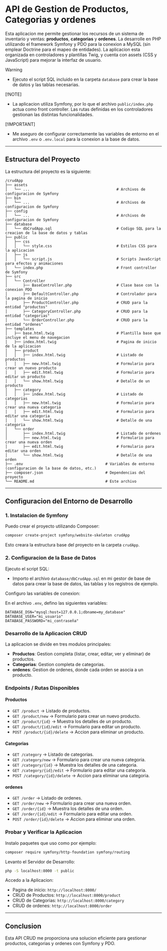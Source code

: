 # API de Gestion de Productos, Categorias y ordenes

Esta aplicacion me permite gestionar los recursos de un sistema de inventario y ventas: **productos**, **categorias** y **ordenes**. La desarrolle en PHP utilizando el framework Symfony y PDO para la conexion a MySQL (sin emplear Doctrine para el mapeo de entidades). La aplicacion esta organizada en controladores y plantillas Twig, y cuenta con assets (CSS y JavaScript) para mejorar la interfaz de usuario.

> [!WARNING] 
> - Ejecuto el script SQL incluido en la carpeta `database` para crear la base de datos y las tablas necesarias.
>
> [!NOTE]
> - La aplicacion utiliza Symfony, por lo que el archivo `public/index.php` actua como front controller. Las rutas definidas en los controladores gestionan las distintas funcionalidades.
>
> [!IMPORTANT] 
> - Me aseguro de configurar correctamente las variables de entorno en el archivo `.env` o `.env.local` para la conexion a la base de datos.

---

## Estructura del Proyecto

La estructura del proyecto es la siguiente:

```
/crudApp
├── assets
│   └── ...                                       # Archivos de configuracion de Symfony
├── bin
│   └── ...                                       # Archivos de configuracion de Symfony
├── config
│   └── ...                                       # Archivos de configuracion de Symfony
├── database
│   └── dbCrudApp.sql                             # Codigo SQL para la creacion de la base de datos y tablas
├── public
│   ├── css
│   │   └── style.css                             # Estilos CSS para la aplicacion
│   ├── js
│   │   └── script.js                             # Scripts JavaScript para efectos y animaciones
│   └── index.php                                 # Front controller de Symfony
├── src
│   └── Controller
│       ├── BaseController.php                    # Clase base con la conexion PDO
│       ├── DefaultController.php                 # Controlador para la pagina de inicio
│       ├── ProductController.php                 # CRUD para la entidad "productos"
│       ├── CategoryController.php                # CRUD para la entidad "categorias"
│       └── OrderController.php                   # CRUD para la entidad "ordenes"
├── templates
│   ├── base.html.twig                            # Plantilla base que incluye el menu de navegacion
│   ├── index.html.twig                           # Pagina de inicio de la aplicacion
│   ├── product
│   │   ├── index.html.twig                       # Listado de productos
│   │   ├── new.html.twig                         # Formulario para crear un nuevo producto
│   │   ├── edit.html.twig                        # Formulario para editar un producto
│   │   └── show.html.twig                        # Detalle de un producto
│   ├── category
│   │   ├── index.html.twig                       # Listado de categorias
│   │   ├── new.html.twig                         # Formulario para crear una nueva categoria
│   │   ├── edit.html.twig                        # Formulario para editar una categoria
│   │   └── show.html.twig                        # Detalle de una categoria
│   └── order
│       ├── index.html.twig                       # Listado de ordenes
│       ├── new.html.twig                         # Formulario para crear una nueva orden
│       ├── edit.html.twig                        # Formulario para editar una orden
│       └── show.html.twig                        # Detalle de una orden
├── .env                                     # Variables de entorno (configuracion de la base de datos, etc.)
├── composer.json                            # Dependencias del proyecto
└── README.md                                # Este archivo
```

---

## Configuracion del Entorno de Desarrollo

### 1. Instalacion de Symfony

Puedo crear el proyecto utilizando Composer:

```bash
composer create-project symfony/website-skeleton crudApp
```

Esto creara la estructura base del proyecto en la carpeta `crudApp`.

### 2. Configuracion de la Base de Datos

Ejecuto el script SQL:

- Importo el archivo `database/dbCrudApp.sql` en mi gestor de base de datos para crear la base de datos, las tablas y los registros de ejemplo.

Configuro las variables de conexion:

En el archivo `.env`, defino las siguientes variables:

```dotenv
DATABASE_DSN="mysql:host=127.0.0.1;dbname=my_database"
DATABASE_USER="mi_usuario"
DATABASE_PASSWORD="mi_contraseña"
```

### Desarrollo de la Aplicacion CRUD

La aplicacion se divide en tres modulos principales:

- **Productos**: Gestion completa (listar, crear, editar, ver y eliminar) de productos.
- **Categorias**: Gestion completa de categorias.
- **ordenes**: Gestion de ordenes, donde cada orden se asocia a un producto.

### Endpoints / Rutas Disponibles

#### Productos

- `GET /product` → Listado de productos.
- `GET /product/new` → Formulario para crear un nuevo producto.
- `GET /product/{id}` → Muestra los detalles de un producto.
- `GET /product/{id}/edit` → Formulario para editar un producto.
- `POST /product/{id}/delete` → Accion para eliminar un producto.

#### Categorias

- `GET /category` → Listado de categorias.
- `GET /category/new` → Formulario para crear una nueva categoria.
- `GET /category/{id}` → Muestra los detalles de una categoria.
- `GET /category/{id}/edit` → Formulario para editar una categoria.
- `POST /category/{id}/delete` → Accion para eliminar una categoria.

#### ordenes

- `GET /order` → Listado de ordenes.
- `GET /order/new` → Formulario para crear una nueva orden.
- `GET /order/{id}` → Muestra los detalles de una orden.
- `GET /order/{id}/edit` → Formulario para editar una orden.
- `POST /order/{id}/delete` → Accion para eliminar una orden.

### Probar y Verificar la Aplicacion
Instalo paquetes que uso como por ejemplo:
```bash
composer require symfony/http-foundation symfony/routing
```

Levanto el Servidor de Desarrollo:

```bash
php -S localhost:8000 -t public
```

Accedo a la Aplicacion:

- Pagina de inicio: `http://localhost:8000/`
- CRUD de Productos: `http://localhost:8000/product`
- CRUD de Categorias: `http://localhost:8000/category`
- CRUD de ordenes: `http://localhost:8000/order`

---

## Conclusion

Esta API CRUD me proporciona una solucion eficiente para gestionar productos, categorias y ordenes con Symfony y PDO.

